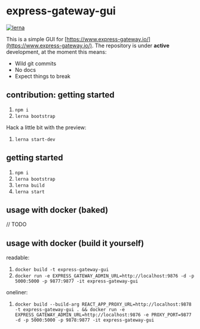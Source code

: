 # express-gateway-gui

[![lerna](https://img.shields.io/badge/maintained%20with-lerna-cc00ff.svg)](https://lerna.js.org/)

This is a simple GUI for [https://www.express-gateway.io/](https://www.express-gateway.io/).
The repository is under **active** development, at the moment this means:
- Wild git commits
- No docs
- Expect things to break

## contribution: getting started

1. ```npm i```
1. ``lerna bootstrap``

Hack a little bit with the preview:
1. ``lerna start-dev``

## getting started

1. ```npm i```
1. ``lerna bootstrap``
1. ``lerna build``
1. ``lerna start``

## usage with docker (baked)
// TODO

## usage with docker (build it yourself)

readable:
1. ``docker build -t express-gateway-gui``
1. ``docker run -e EXPRESS_GATEWAY_ADMIN_URL=http://localhost:9876 -d -p 5000:5000 -p 9877:9877 -it express-gateway-gui``

oneliner:
1. ``docker build --build-arg REACT_APP_PROXY_URL=http://localhost:9878 -t express-gateway-gui . && docker run -e EXPRESS_GATEWAY_ADMIN_URL=http://localhost:9876 -e PROXY_PORT=9877 -d -p 5000:5000 -p 9878:9877 -it express-gateway-gui``
